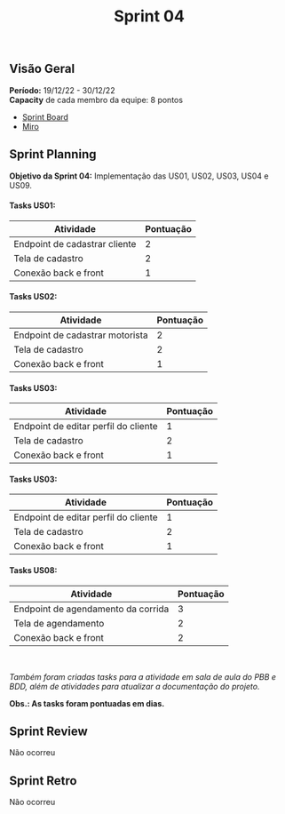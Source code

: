 <h1 align="center"><b>Sprint 04</b></h1>

<br>

## Visão Geral 

**Período:** 19/12/22 - 30/12/22 <br>
**Capacity** de cada membro da equipe: 8 pontos

- [Sprint Board](https://trello.com/b/hObguyFv/sprint-board)
- [Miro](https://miro.com/app/board/uXjVPFFIyc4=/)

## Sprint Planning

**Objetivo da Sprint 04:** Implementação das US01, US02, US03, US04 e US09.

#### Tasks US01:

| Atividade | Pontuação | 
| --------- | --------- | 
| Endpoint de cadastrar cliente | 2 |
| Tela de cadastro | 2 |
| Conexão back e front | 1 |
 
#### Tasks US02:

| Atividade | Pontuação | 
| --------- | --------- | 
| Endpoint de cadastrar motorista | 2 |
| Tela de cadastro | 2 |
| Conexão back e front | 1 |

#### Tasks US03:

| Atividade | Pontuação | 
| --------- | --------- | 
| Endpoint de editar perfil do cliente | 1 |
| Tela de cadastro | 2 |
| Conexão back e front | 1 |

#### Tasks US03:

| Atividade | Pontuação | 
| --------- | --------- | 
| Endpoint de editar perfil do cliente | 1 |
| Tela de cadastro | 2 |
| Conexão back e front | 1 |

#### Tasks US08:

| Atividade | Pontuação | 
| --------- | --------- | 
| Endpoint de agendamento da corrida | 3 |
| Tela de agendamento | 2 |
| Conexão back e front | 2 |

<br>

*Também foram criadas tasks para a atividade em sala de aula do PBB e BDD, além de atividades para atualizar a documentação do projeto.*

**Obs.: As tasks foram pontuadas em dias.**

## Sprint Review 
Não ocorreu

## Sprint Retro
Não ocorreu
